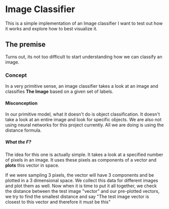 # Image Classifier

This is a simple implementation of an Image classifier
I want to test out how it works and explore how to best visualize it.


## The premise

Turns out, its not too difficult to start understanding how we can classify an image.
### Concept

In a very primitive sense, an image classifier takes a look at an image and classifies **The Image** based on a given set of labels.

#### Misconception
In our primitive model, what it doesn't do is object classification.
It doesn't take a look at an entire image and look for specific
objects.
We are also not using neural networks for this project currently.
All we are doing is using the distance formula.
##### What the F?

The idea for this one is actually simple. It takes a look at a specified number of pixels in an image. It uses these pixels as components of a vector and **plots** this vector in space.

If we were sampling 3 pixels, the vector will have 3 components and be plotted in a 3 dimensional space. We collect this data for different images and plot them as well. Now when it is time to put it all together, we check the distance between the test image "vector" and our pre-plotted vectors, we try to find the smallest distance and say "The test image vector is closest to this vector and therefore it must be this"